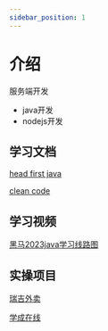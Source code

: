 ```yaml
---
sidebar_position: 1
---
```


# 介绍

服务端开发

-   java开发
-   nodejs开发

## 学习文档

[head first java](../../static/pdf/head_first_java.pdf)

[clean code](../../static/pdf/clean_code.pdf)

## 学习视频

[黑马2023java学习线路图](https://www.bilibili.com/read/cv9965357/)

## 实操项目

[瑞吉外卖](https://github.com/Hao-yiwen/reggie_take_out)

[学成在线](https://github.com/Hao-yiwen/xuecheng-plus-project)
